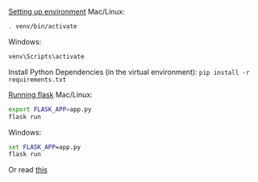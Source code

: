 [Setting up environment](https://flask.palletsprojects.com/en/1.1.x/installation/#activate-the-environment)
Mac/Linux:
```bash
. venv/bin/activate
```

Windows:
```cmd
venv\Scripts\activate
```

Install Python Dependencies (in the virtual environment): `pip install -r requirements.txt`

[Running flask](https://flask.palletsprojects.com/en/1.1.x/quickstart/)
Mac/Linux:
```bash
export FLASK_APP=app.py
flask run
```

Windows:
```cmd
set FLASK_APP=app.py
flask run
```

Or read [this](https://medium.com/@jtpaasch/the-right-way-to-use-virtual-environments-1bc255a0cba7)